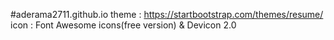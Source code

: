 #aderama2711.github.io
theme : https://startbootstrap.com/themes/resume/
icon : Font Awesome icons(free version) & Devicon 2.0
